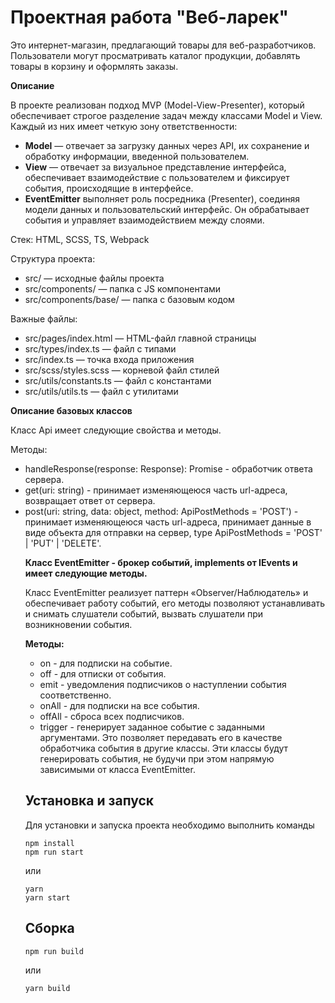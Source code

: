 # Проектная работа "Веб-ларек"

Это интернет-магазин, предлагающий товары для веб-разработчиков. Пользователи могут просматривать каталог продукции, добавлять товары в корзину и оформлять заказы.  

**Описание**  

В проекте реализован подход MVP (Model-View-Presenter), который обеспечивает строгое разделение задач между классами Model и View. Каждый из них имеет четкую зону ответственности:  

- **Model** — отвечает за загрузку данных через API, их сохранение и обработку информации, введенной пользователем.  
- **View** — отвечает за визуальное представление интерфейса, обеспечивает взаимодействие с пользователем и фиксирует события, происходящие в интерфейсе.  
- **EventEmitter** выполняет роль посредника (Presenter), соединяя модели данных и пользовательский интерфейс. Он обрабатывает события и управляет взаимодействием между слоями.  

Стек: HTML, SCSS, TS, Webpack

Структура проекта:
- src/ — исходные файлы проекта
- src/components/ — папка с JS компонентами
- src/components/base/ — папка с базовым кодом

Важные файлы:
- src/pages/index.html — HTML-файл главной страницы
- src/types/index.ts — файл с типами
- src/index.ts — точка входа приложения
- src/scss/styles.scss — корневой файл стилей
- src/utils/constants.ts — файл с константами
- src/utils/utils.ts — файл с утилитами

**Описание базовых классов**

Класс Api имеет следующие свойства и методы.

Методы:

- handleResponse(response: Response): Promise<object> - обработчик ответа сервера.
- get(uri: string) - принимает изменяющеюся часть url-адреса, возвращает ответ от сервера.
- post(uri: string, data: object, method: ApiPostMethods = 'POST') - принимает изменяющеюся часть url-адреса, принимает данные в виде объекта для отправки на сервер, type ApiPostMethods = 'POST' | 'PUT' | 'DELETE'.


**Класс EventEmitter - брокер событий, implements от IEvents и имеет следующие методы.**

Класс EventEmitter реализует паттерн «Observer/Наблюдатель» и обеспечивает работу событий, его методы позволяют устанавливать и снимать слушатели событий, вызвать слушатели при возникновении события.

**Методы:**

- on - для подписки на событие.
- off - для отписки от события.
- emit - уведомления подписчиков о наступлении события соответственно.
- onAll - для подписки на все события.
- offAll - сброса всех подписчиков.
- trigger - генерирует заданное событие с заданными аргументами. Это позволяет передавать его в качестве обработчика события в другие классы. Эти классы будут генерировать события, не будучи при этом напрямую зависимыми от класса EventEmitter.
  
## Установка и запуск
Для установки и запуска проекта необходимо выполнить команды

```
npm install
npm run start
```

или

```
yarn
yarn start
```
## Сборка

```
npm run build
```

или

```
yarn build
```

